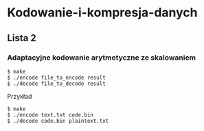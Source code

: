 # Kodowanie-i-kompresja-danych
## Lista 2

### Adaptacyjne kodowanie arytmetyczne ze skalowaniem

```Shell
$ make
$ ./encode file_to_encode result
$ ./decode file_to_decode result
```

Przykład

```Shell
$ make
$ ./encode text.txt code.bin
$ ./decode code.bin plaintext.txt
```
